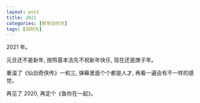 ```yaml
---
layout: post
title: 2021
categories: [默写旧时光]
tags: [旧时光]
---
```


2021 年。

元旦还不是新年, 按照基本法先不祝新年快乐, 现在还是庚子年。

重温了《仙剑奇侠传》一和三, 弹幕里面个个都是人才, 再看一遍会有不一样的感觉。

再见了 2020, 再定个《鱼你在一起》。